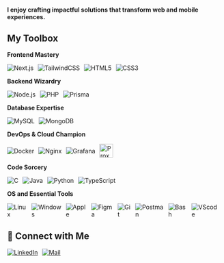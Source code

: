 <h4>I enjoy crafting impactful solutions that transform web and mobile experiences.</h4>

<h2>My Toolbox</h2>

<!-- Frontend -->

<strong>Frontend Mastery</strong>

<div style="display: flex; flex-direction: row; align-items: center;">
  <img src="https://skillicons.dev/icons?i=nextjs" alt="Next.js" style="margin-right: 10px;" />
  <img src="https://skillicons.dev/icons?i=tailwind" alt="TailwindCSS" style="margin-right: 10px;" />
  <img src="https://skillicons.dev/icons?i=html" alt="HTML5" style="margin-right: 10px;" />
  <img src="https://skillicons.dev/icons?i=css" alt="CSS3" style="margin-right: 10px;" />
</div>

<!-- Backend -->

<strong>Backend Wizardry</strong>

<div style="display: flex; flex-direction: row; align-items: center;">
  <img src="https://skillicons.dev/icons?i=nodejs" alt="Node.js" style="margin-right: 10px;" />
  <img src="https://skillicons.dev/icons?i=php" alt="PHP" style="margin-right: 10px;" />
  <img src="https://skillicons.dev/icons?i=prisma" alt="Prisma" style="margin-right: 10px;" />
</div>

<!-- Database -->

<strong>Database Expertise</strong>

<div style="display: flex; flex-direction: row; align-items: center;">
  <img src="https://skillicons.dev/icons?i=mysql" alt="MySQL" style="margin-right: 10px;" />
  <img src="https://skillicons.dev/icons?i=mongodb" alt="MongoDB" style="margin-right: 10px;" />
</div>

<!-- DevOps -->

<strong>DevOps & Cloud Champion</strong>

<div style="display: flex; flex-direction: row; align-items: center;">
  <img src="https://skillicons.dev/icons?i=docker" alt="Docker" style="margin-right: 10px;" />
  <img src="https://skillicons.dev/icons?i=nginx" alt="Nginx" style="margin-right: 10px;" />
  <img src="https://skillicons.dev/icons?i=grafana" alt="Grafana" style="margin-right: 10px;" />
 <img src="https://seeklogo.com/images/P/proxmox-logo-498509E4E5-seeklogo.com.png" alt="Proxmox" style="height: 32px; margin-right: 10px;" />
 </div>

<!-- Languages -->

<strong>Code Sorcery</strong>

<div style="display: flex; flex-direction: row; align-items: center;">
  <img src="https://skillicons.dev/icons?i=cpp" alt="C" style="margin-right: 10px;" />
  <img src="https://skillicons.dev/icons?i=java" alt="Java" style="margin-right: 10px;" />
  <img src="https://skillicons.dev/icons?i=py" alt="Python" style="margin-right: 10px;" />
  <img src="https://skillicons.dev/icons?i=ts" alt="TypeScript" style="margin-right: 10px;" />
</div>

<!-- OS & Tools -->

<strong>OS and Essential Tools</strong>

<div style="display: flex; flex-direction: row; align-items: center;">
  <img src="https://skillicons.dev/icons?i=linux" alt="Linux" style="margin-right: 10px;" />
  <img src="https://skillicons.dev/icons?i=windows" alt="Windows" style="margin-right: 10px;" />
  <img src="https://skillicons.dev/icons?i=apple" alt="Apple" style="margin-right: 10px;" />
  <img src="https://skillicons.dev/icons?i=figma" alt="Figma" style="margin-right: 10px;" />
  <img src="https://skillicons.dev/icons?i=git" alt="Git" style="margin-right: 10px;" />
  <img src="https://skillicons.dev/icons?i=postman" alt="Postman" style="margin-right: 10px;" />
  <img src="https://skillicons.dev/icons?i=bash" alt="Bash" style="margin-right: 10px;" />
  <img src="https://skillicons.dev/icons?i=vscode" alt="VScode" style="margin-right: 10px;" />
</div>

<h2>💬 Connect with Me</h2>
<div style="display: flex; flex-direction: row; align-items: center;">
  <a href="https://linkedin.com/in/vishalharade" target="blank">
    <img src="https://skillicons.dev/icons?i=linkedin" alt="LinkedIn" style="margin-right: 10px;" />
  </a>
  <a href="mailto:vishalharade5503@gmail.com" target="_blank">
    <img src="https://skillicons.dev/icons?i=gmail" alt="Mail" style="margin-right: 10px;" />
  </a>
</div>
